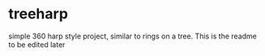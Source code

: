 # treeharp
simple 360 harp style project, similar to rings on a tree.
This is the readme to be edited later



